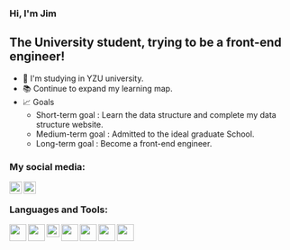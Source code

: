 ### Hi, I'm Jim

## The University student, trying to be a front-end engineer!
- 🏫 I'm studying in YZU university.
- 📚 Continue to expand my learning map.
- 📈 Goals
    - Short-term goal : Learn the data structure and complete my data structure website.
    - Medium-term goal : Admitted to the ideal graduate School.
    - Long-term goal : Become a front-end engineer.

### My social media:

[<img align = "left" width = "22px" src="https://img.icons8.com/ios/50/000000/instagram-new.png"/>][instagram]

[<img  align = "left" width = "22px" src="https://img.icons8.com/ios-filled/50/000000/facebook-new.png"/>][facebook]

<br/>

### Languages and Tools:
<img align = "left" width = "30px" src = "https://upload.wikimedia.org/wikipedia/commons/thumb/9/9a/Visual_Studio_Code_1.35_icon.svg/2048px-Visual_Studio_Code_1.35_icon.svg.png" />
<img align = "left" width = "30px" src="https://blog.johnsonlu.org/wp-content/uploads/2018/12/HTML_Logo.png" />
<img align = "left" width = "23px" src = "https://icon-library.com/images/css-icon-png/css-icon-png-0.jpg">
<img align = "left" width = "30px" src = "https://cdn.iconscout.com/icon/free/png-256/javascript-2752148-2284965.png">
<img align = "left" width = "30px" src = "https://i.stack.imgur.com/C9301.png">
<img align = "left" width = "30px" src = "https://cdn.iconscout.com/icon/free/png-256/npm-3-1175132.png">
<img align = "left" width = "30px" src = "https://upload.wikimedia.org/wikipedia/commons/thumb/3/3f/Git_icon.svg/1024px-Git_icon.svg.png">

[instagram]: https://www.instagram.com/jmjmjim/
[facebook]: https://www.facebook.com/profile.php?id=100002610977006
